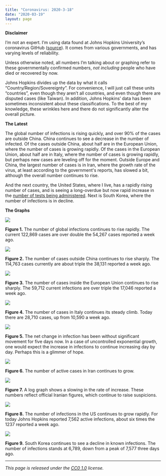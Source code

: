```yaml
---
title: "Coronavirus: 2020-3-18"
date: "2020-03-19"
layout: page
---
```


**Disclaimer**

I’m not an expert. I’m using data found at Johns Hopkins University’s coronavirus GitHub ([source](https://github.com/CSSEGISandData/COVID-19/tree/master/csse_covid_19_data/csse_covid_19_daily_reports)). It comes from various governments, and has varying levels of reliability.

Unless otherwise noted, all numbers I’m talking about or graphing refer to these governmentally confirmed numbers, _not including_ people who have died or recovered by now.

Johns Hopkins divides up the data by what it calls “Country/Region/Sovereignty”. For convenience, I will just call these units “countries”, even though they aren’t all countries, and even though there are disputed cases (like Taiwan). In addition, Johns Hopkins’ data has been sometimes inconsistent about these classifications. To the best of my knowledge, these wrinkles here and there do not significantly alter the overall picture.

**The Latest**

The global number of infections is rising quickly, and over 90% of the cases are outside China. China continues to see a decrease in the number of infected. Of the cases outside China, about half are in the European Union, where the number of cases is growing rapidly. Of the cases in the European Union, about half are in Italy, where the number of cases is growing rapidly, but perhaps new cases are leveling off for the moment. Outside Europe and China, the largest number of cases is in Iran, where the growth rate of the virus, at least according to the government's reports, has slowed a bit, although the overall number continues to rise.

And the next country, the United States, where I live, has a rapidly rising number of cases, and is seeing a long-overdue but now rapid increase in the [number of tests being administered](https://covidtracking.com/us-daily/). Next is South Korea, where the number of infections is in decline.

**The Graphs**

![](../../i/7s.png)

**Figure 1.** The number of global infections continues to rise rapidly. The current 122,869 cases are over double the 54,267 cases reported a week ago.

![](../../i/7t.png)

**Figure 2.** The number of cases outside China continues to rise sharply. The 114,763 cases currently are about triple the 38,131 reported a week ago.

![](../../i/7u.png)

**Figure 3.** The number of cases inside the European Union continues to rise sharply. The 59,712 current infections are over triple the 17,046 reported a week ago.

![](../../i/7v.png)

**Figure 4.** The number of cases in Italy continues its steady climb. Today there are 28,710 cases, up from 10,590 a week ago.

![](../../i/7w.png)

**Figure 5.** The net change in infection has been without significant movement for five days now. In a case of uncontrolled exponential growth, one would expect the increase in infections to continue increasing day by day. Perhaps this is a glimmer of hope.

![](../../i/7x.png)

**Figure 6.** The number of active cases in Iran continues to grow.

![](../../i/7y.png)

**Figure 7.** A log graph shows a slowing in the rate of increase. These numbers reflect official Iranian figures, which continue to raise suspicions.

![](../../i/7z.png)

**Figure 8.** The number of infections in the US continues to grow rapidly. For today Johns Hopkins reported 7,562 active infections, about six times the 1237 reported a week ago.

![](../../i/8a.png)

**Figure 9.** South Korea continues to see a decline in known infections. The number of infections stands at 6,789, down from a peak of 7,577 three days ago.

---

_This page is released under the [CC0 1.0](https://creativecommons.org/publicdomain/zero/1.0/) license._

